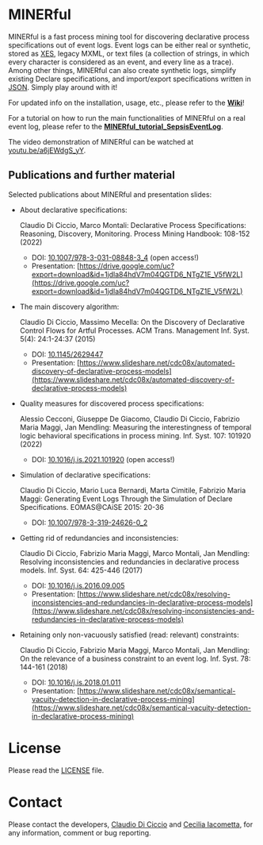MINERful
=========================

MINERful is a fast process mining tool for discovering declarative process specifications out of event logs. Event logs can be either real or synthetic, stored as [XES](http://www.xes-standard.org/), legacy MXML, or text files (a collection of strings, in which every character is considered as an event, and every line as a trace). Among other things, MINERful can also create synthetic logs, simplify existing Declare specifications, and import/export specifications written in [JSON](http://www.json.org/). Simply play around with it!

For updated info on the installation, usage, etc., please refer to the [**Wiki**](https://github.com/cdc08x/MINERful/wiki)!

For a tutorial on how to run the main functionalities of MINERful on a real event log, please refer to the [**MINERful_tutorial_SepsisEventLog**](MINERful_tutorial_SepsisEventLog.pdf). 

The video demonstration of MINERful can be watched at [youtu.be/a6jEWdgS_yY](https://youtu.be/a6jEWdgS_yY).

Publications and further material
------------
Selected publications about MINERful and presentation slides:
  - About declarative specifications:
  
    Claudio Di Ciccio, Marco Montali: Declarative Process Specifications: Reasoning, Discovery, Monitoring. Process Mining Handbook: 108-152 (2022)
    - DOI: [10.1007/978-3-031-08848-3_4](https://doi.org/10.1007/978-3-031-08848-3_4) (open access!)
    - Presentation: [https://drive.google.com/uc?export=download&id=1jdla84hdV7m04QGTD6_NTgZ1E_V5fW2L](https://drive.google.com/uc?export=download&id=1jdla84hdV7m04QGTD6_NTgZ1E_V5fW2L)
    
  - The main discovery algorithm:
  
    Claudio Di Ciccio, Massimo Mecella: On the Discovery of Declarative Control Flows for Artful Processes. ACM Trans. Management Inf. Syst. 5(4): 24:1-24:37 (2015)
    - DOI: [10.1145/2629447](http://doi.acm.org/10.1145/2629447)
    - Presentation: [https://www.slideshare.net/cdc08x/automated-discovery-of-declarative-process-models](https://www.slideshare.net/cdc08x/automated-discovery-of-declarative-process-models)
    
  - Quality measures for discovered process specifications:
  
    Alessio Cecconi, Giuseppe De Giacomo, Claudio Di Ciccio, Fabrizio Maria Maggi, Jan Mendling: Measuring the interestingness of temporal logic behavioral specifications in process mining. Inf. Syst. 107: 101920 (2022)
    - DOI: [10.1016/j.is.2021.101920](https://doi.org/10.1016/j.is.2021.101920) (open access!)
    
  - Simulation of declarative specifications:
  
    Claudio Di Ciccio, Mario Luca Bernardi, Marta Cimitile, Fabrizio Maria Maggi: Generating Event Logs Through the Simulation of Declare Specifications. EOMAS@CAiSE 2015: 20-36
    - DOI: [10.1007/978-3-319-24626-0_2](https://doi.org/10.1007/978-3-319-24626-0_2)
    
  - Getting rid of redundancies and inconsistencies:
  
    Claudio Di Ciccio, Fabrizio Maria Maggi, Marco Montali, Jan Mendling: Resolving inconsistencies and redundancies in declarative process models. Inf. Syst. 64: 425-446 (2017)
    - DOI: [10.1016/j.is.2016.09.005](https://doi.org/10.1016/j.is.2016.09.005)
    - Presentation: [https://www.slideshare.net/cdc08x/resolving-inconsistencies-and-redundancies-in-declarative-process-models](https://www.slideshare.net/cdc08x/resolving-inconsistencies-and-redundancies-in-declarative-process-models)

  - Retaining only non-vacuously satisfied (read: relevant) constraints:
  
    Claudio Di Ciccio, Fabrizio Maria Maggi, Marco Montali, Jan Mendling: On the relevance of a business constraint to an event log. Inf. Syst. 78: 144-161 (2018)
    - DOI: [10.1016/j.is.2018.01.011](https://doi.org/10.1016/j.is.2018.01.011)
    - Presentation: [https://www.slideshare.net/cdc08x/semantical-vacuity-detection-in-declarative-process-mining](https://www.slideshare.net/cdc08x/semantical-vacuity-detection-in-declarative-process-mining)


# License
Please read the [LICENSE](https://github.com/cdc08x/MINERful/edit/master/LICENSE) file.

# Contact

Please contact the developers, [Claudio Di Ciccio](https://diciccio.net) and [Cecilia Iacometta](https://www.linkedin.com/in/cecilia-iacometta-980b82234/), for any information, comment or bug reporting.
